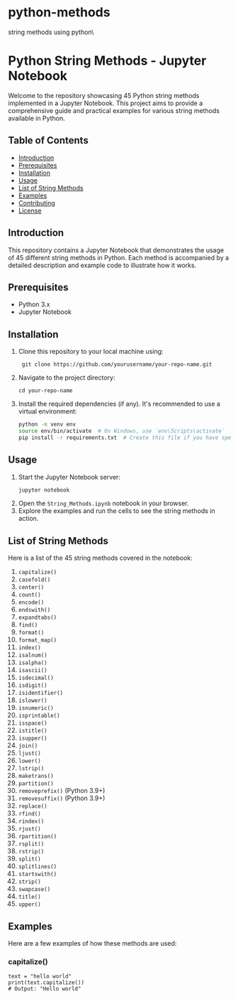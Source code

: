 # python-methods
string methods using python\
# Python String Methods - Jupyter Notebook

Welcome to the repository showcasing 45 Python string methods implemented in a Jupyter Notebook. This project aims to provide a comprehensive guide and practical examples for various string methods available in Python.

## Table of Contents

- [Introduction](#introduction)
- [Prerequisites](#prerequisites)
- [Installation](#installation)
- [Usage](#usage)
- [List of String Methods](#list-of-string-methods)
- [Examples](#examples)
- [Contributing](#contributing)
- [License](#license)

## Introduction

This repository contains a Jupyter Notebook that demonstrates the usage of 45 different string methods in Python. Each method is accompanied by a detailed description and example code to illustrate how it works.

## Prerequisites

- Python 3.x
- Jupyter Notebook

## Installation

1. Clone this repository to your local machine using:
    ```
     git clone https://github.com/yourusername/your-repo-name.git
    ```
2. Navigate to the project directory:
    ```
    cd your-repo-name
    ```
3. Install the required dependencies (if any). It's recommended to use a virtual environment:
    ```bash
    python -m venv env
    source env/bin/activate  # On Windows, use `env\Scripts\activate`
    pip install -r requirements.txt  # Create this file if you have specific dependencies
    ```

## Usage

1. Start the Jupyter Notebook server:
    ```bash
    jupyter notebook
    ```
2. Open the `String_Methods.ipynb` notebook in your browser.
3. Explore the examples and run the cells to see the string methods in action.

## List of String Methods

Here is a list of the 45 string methods covered in the notebook:

1. `capitalize()`
2. `casefold()`
3. `center()`
4. `count()`
5. `encode()`
6. `endswith()`
7. `expandtabs()`
8. `find()`
9. `format()`
10. `format_map()`
11. `index()`
12. `isalnum()`
13. `isalpha()`
14. `isascii()`
15. `isdecimal()`
16. `isdigit()`
17. `isidentifier()`
18. `islower()`
19. `isnumeric()`
20. `isprintable()`
21. `isspace()`
22. `istitle()`
23. `isupper()`
24. `join()`
25. `ljust()`
26. `lower()`
27. `lstrip()`
28. `maketrans()`
29. `partition()`
30. `removeprefix()` (Python 3.9+)
31. `removesuffix()` (Python 3.9+)
32. `replace()`
33. `rfind()`
34. `rindex()`
35. `rjust()`
36. `rpartition()`
37. `rsplit()`
38. `rstrip()`
39. `split()`
40. `splitlines()`
41. `startswith()`
42. `strip()`
43. `swapcase()`
44. `title()`
45. `upper()`

## Examples

Here are a few examples of how these methods are used:

### capitalize()

```
text = "hello world"
print(text.capitalize())
# Output: "Hello world"
```
